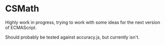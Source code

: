 CSMath
================================================================================

Highly work in progress, trying to work with some ideas for the next version of ECMAScript.

Should probably be tested against accuracy.js, but currently isn't.